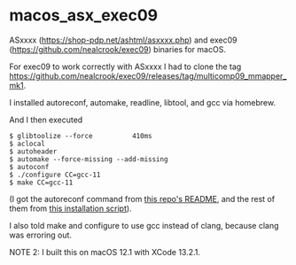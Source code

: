 # macos_asx_exec09

ASxxxx (https://shop-pdp.net/ashtml/asxxxx.php) and exec09 (https://github.com/nealcrook/exec09) binaries for macOS.

For exec09 to work correctly with ASxxxx I had to clone the tag https://github.com/nealcrook/exec09/releases/tag/multicomp09_mmapper_mk1.

I installed autoreconf, automake, readline, libtool, and gcc via homebrew.

And I then executed

```
$ glibtoolize --force          410ms
$ aclocal
$ autoheader
$ automake --force-missing --add-missing
$ autoconf
$ ./configure CC=gcc-11
$ make CC=gcc-11
```

(I got the autoreconf command from [this repo's README](https://github.com/nils-eilers/exec09), and the rest of them from [this installation script](https://github.com/nealcrook/exec09/blob/trunk/build.osx.sh)).

I also told make and configure to use gcc instead of clang, because clang was erroring out.

NOTE 2: I built this on macOS 12.1 with XCode 13.2.1.
